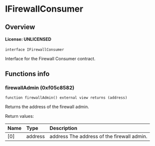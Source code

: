 # IFirewallConsumer

## Overview

#### License: UNLICENSED

```solidity
interface IFirewallConsumer
```

Interface for the Firewall Consumer contract.
## Functions info

### firewallAdmin (0xf05c8582)

```solidity
function firewallAdmin() external view returns (address)
```

Returns the address of the firewall admin.


Return values:

| Name | Type    | Description                                |
| :--- | :------ | :----------------------------------------- |
| [0]  | address | address The address of the firewall admin. |
